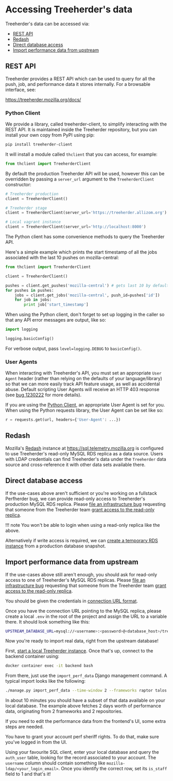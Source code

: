 # Accessing Treeherder's data

Treeherder's data can be accessed via:

- [REST API](#rest-api)
- [Redash](#redash)
- [Direct database access](#direct-database-access)
- [Import performance data from upstream](#import-performance-data-from-upstream)

## REST API

Treeherder provides a REST API which can be used to query for all the
push, job, and performance data it stores internally. For a browsable
interface, see:

<https://treeherder.mozilla.org/docs/>

### Python Client

We provide a library, called treeherder-client, to simplify
interacting with the REST API. It is maintained inside the
Treeherder repository, but you can install your own copy from PyPI
using pip:

```bash
pip install treeherder-client
```

It will install a module called `thclient` that you can access, for example:

```python
from thclient import TreeherderClient
```

By default the production Treeherder API will be used, however this can be
overridden by passing a `server_url` argument to the `TreeherderClient`
constructor:

```python
# Treeherder production
client = TreeherderClient()

# Treeherder stage
client = TreeherderClient(server_url='https://treeherder.allizom.org')

# Local vagrant instance
client = TreeherderClient(server_url='http://localhost:8000')
```

The Python client has some convenience methods to query the Treeherder API.

Here's a simple example which prints the start timestamp of all the
jobs associated with the last 10 pushes on mozilla-central:

```python
from thclient import TreeherderClient

client = TreeherderClient()

pushes = client.get_pushes('mozilla-central') # gets last 10 by default
for pushes in pushes:
    jobs = client.get_jobs('mozilla-central', push_id=pushes['id'])
    for job in jobs:
        print job['start_timestamp']
```

When using the Python client, don't forget to set up logging in the
caller so that any API error messages are output, like so:

```python
import logging

logging.basicConfig()
```

For verbose output, pass `level=logging.DEBUG` to `basicConfig()`.

### User Agents

When interacting with Treeherder's API, you must set an appropriate
`User Agent` header (rather than relying on the defaults of your
language/library) so that we can more easily track API feature usage,
as well as accidental abuse. Default scripting User Agents will receive
an HTTP 403 response (see [bug 1230222] for more details).

If you are using the [Python Client](#python-client), an appropriate User Agent
is set for you. When using the Python requests library, the User Agent
can be set like so:

```python
r = requests.get(url, headers={'User-Agent': ...})
```

[bug 1230222]: https://bugzilla.mozilla.org/show_bug.cgi?id=1230222

## Redash

Mozilla's [Redash] instance at <https://sql.telemetry.mozilla.org> is configured to use
Treeherder's read-only MySQL RDS replica as a data source. Users with LDAP credentials
can find Treeherder's data under the `Treeherder` data source and cross-reference it with
other data sets available there.

[redash]: https://redash.io

## Direct database access

If the use-cases above aren't sufficient or you're working on a fullstack Perfherder bug,
we can provide read-only access to Treeherder's production MySQL RDS replica.
Please [file an infrastructure bug] requesting that someone from the
Treeherder team [grant access to the read-only replica].

<!-- prettier-ignore -->
!!! note
    You won't be able to login when using a read-only replica like the above.

Alternatively if write access is required, we can [create a temporary RDS instance] from
a production database snapshot.

## Import performance data from upstream

If the use-cases above still aren't enough, you should ask for read-only access to one of
Treeherder's MySQL RDS replicas. Please [file an infrastructure bug] requesting that
someone from the Treeherder team [grant access to the read-only replica].

You should be given the credentials in [connection URL format].

Once you have the connection URL pointing to the MySQL replica, please create a local
`.env` in the root of the project and assign the URL to a variable there.
It should look something like this:

```bash
UPSTREAM_DATABASE_URL=mysql://<username>:<password>@<database_host>/treeherder
```

Now you're ready to import real data, right from the upstream database!

First, [start a local Treeherder instance]. Once that's up, connect to the backend container using:

```bash
docker container exec -it backend bash
```

From there, just use the `import_perf_data` Django management command.
A typical import looks like the following:

```bash
./manage.py import_perf_data --time-window 2 --frameworks raptor talos --repositories autoland mozilla-beta --num-workers 4
```

In about 10 minutes you should have a subset of that data available on your local database.
The example above fetches 2 days worth of performance data, originating from 2 frameworks and 2 repositories.

If you need to edit the performance data from the frontend's UI, some extra steps are needed.

You have to grant your account perf sheriff rights.
To do that, make sure you've logged in from the UI.

Using your favourite SQL client, enter your local database and query the `auth_user` table, looking for the record
associated to your account. The `username` column should contain something like `mozilla-ldap/<your_login_email>`.
Once you identify the correct row, set its `is_staff` field to 1 and that's it!

[file an infrastructure bug]: https://bugzilla.mozilla.org/enter_bug.cgi?product=Tree%20Management&component=Treeherder%3A%20Infrastructure
[grant access to the read-only replica]: infrastructure/administration.md#granting-access-to-the-read-only-replica
[create a temporary rds instance]: infrastructure/administration.md#creating-a-temporary-instance
[connection URL format]: https://dev.mysql.com/doc/connector-j/8.0/en/connector-j-reference-jdbc-url-format.html
[start a local Treeherder instance]: installation.md#starting-a-local-treeherder-instance
